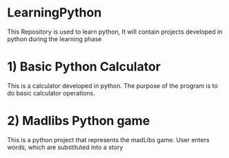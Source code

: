 # LearningPython
This Repository is used to learn python, It will contain projects developed in python during the learning phase

# 1) Basic Python Calculator
This is a calculator developed in python. The purpose of the program is to do basic 
calculator operations.

# 2) Madlibs Python game
This is a python project that represents the madLibs game. User enters words, which are substituted into a story
